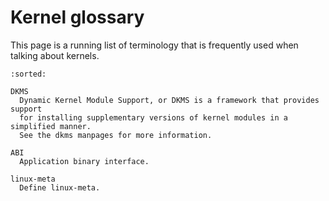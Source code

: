 # Kernel glossary

This page is a running list of terminology that is frequently used when talking
about kernels.

```{glossary}
:sorted:

DKMS
  Dynamic Kernel Module Support, or DKMS is a framework that provides support
  for installing supplementary versions of kernel modules in a simplified manner.
  See the dkms manpages for more information.

ABI
  Application binary interface.

linux-meta
  Define linux-meta.
```